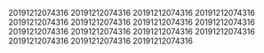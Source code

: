 20191212074316
20191212074316
20191212074316
20191212074316
20191212074316
20191212074316
20191212074316
20191212074316
20191212074316
20191212074316
20191212074316
20191212074316
20191212074316
20191212074316
20191212074316
